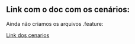## Link com o doc com os cenários:
Ainda não criamos os arquivos .feature:


[Link dos cenarios](https://docs.google.com/document/d/1Vyit_Pkjd_qXj6rYaw5H6xFx4NvxkRzy7159kjfMwEU/edit?tab=t.0#heading=h.dxzy5htj0lo6)


